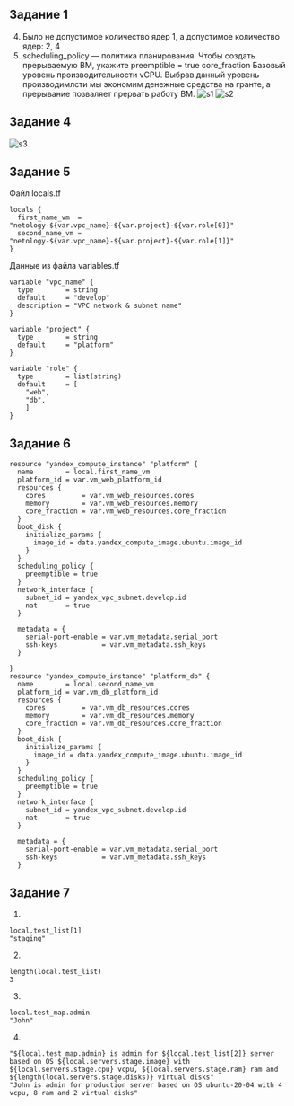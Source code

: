## Задание 1
4) Было не допустимое количество ядер 1, а допустимое количество ядер: 2, 4
5) scheduling_policy — политика планирования. Чтобы создать прерываемую ВМ, укажите preemptible = true
core_fraction	Базовый уровень производительности vCPU. Выбрав данный уровень производимлсти мы экономим денежные средства на гранте, а прерывание позваляет прервать работу ВМ.
![s1](https://user-images.githubusercontent.com/29104612/231841081-ae67e0b9-880e-4654-8f41-5b91cab69379.png)
![s2](https://user-images.githubusercontent.com/29104612/231841099-24b44fc7-354f-4837-a319-3483d5d572c1.png)

## Задание 4
![s3](https://user-images.githubusercontent.com/29104612/231841330-fc205e51-88c0-4b06-87a0-cf061df18df2.png)

## Задание 5

Файл locals.tf
```
locals {
  first_name_vm  = "netology-${var.vpc_name}-${var.project}-${var.role[0]}"
  second_name_vm = "netology-${var.vpc_name}-${var.project}-${var.role[1]}"
}
```
Данные из файла variables.tf
```
variable "vpc_name" {
  type        = string
  default     = "develop"
  description = "VPC network & subnet name"
}

variable "project" {
  type        = string
  default     = "platform"
}

variable "role" {
  type        = list(string)
  default     = [
    "web",
    "db",
    ]
}
```

## Задание 6
```
resource "yandex_compute_instance" "platform" {
  name        = local.first_name_vm
  platform_id = var.vm_web_platform_id
  resources {
    cores         = var.vm_web_resources.cores
    memory        = var.vm_web_resources.memory
    core_fraction = var.vm_web_resources.core_fraction
  }
  boot_disk {
    initialize_params {
      image_id = data.yandex_compute_image.ubuntu.image_id
    }
  }
  scheduling_policy {
    preemptible = true
  }
  network_interface {
    subnet_id = yandex_vpc_subnet.develop.id
    nat       = true
  }

  metadata = {
    serial-port-enable = var.vm_metadata.serial_port
    ssh-keys           = var.vm_metadata.ssh_keys
  }

}
resource "yandex_compute_instance" "platform_db" {
  name        = local.second_name_vm
  platform_id = var.vm_db_platform_id
  resources {
    cores         = var.vm_db_resources.cores
    memory        = var.vm_db_resources.memory
    core_fraction = var.vm_db_resources.core_fraction
  }
  boot_disk {
    initialize_params {
      image_id = data.yandex_compute_image.ubuntu.image_id
    }
  }
  scheduling_policy {
    preemptible = true
  }
  network_interface {
    subnet_id = yandex_vpc_subnet.develop.id
    nat       = true
  }

  metadata = {
    serial-port-enable = var.vm_metadata.serial_port
    ssh-keys           = var.vm_metadata.ssh_keys
  }
```


## Задание 7
1) 
```
local.test_list[1]
"staging"
```
2)
```
length(local.test_list)
3
```
3)
```
local.test_map.admin
"John"
```
4)
```
"${local.test_map.admin} is admin for ${local.test_list[2]} server based on OS ${local.servers.stage.image} with ${local.servers.stage.cpu} vcpu, ${local.servers.stage.ram} ram and ${length(local.servers.stage.disks)} virtual disks"
"John is admin for production server based on OS ubuntu-20-04 with 4 vcpu, 8 ram and 2 virtual disks"
```
